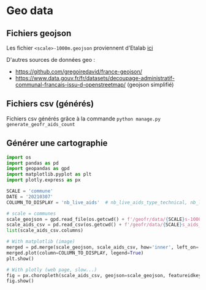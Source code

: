 # Geo data

## Fichiers geojson

Les fichier `<scale>-1000m.geojson` proviennent d'Etalab [ici](http://etalab-datasets.geo.data.gouv.fr/contours-administratifs/latest/geojson/)

D'autres sources de données geo :
- https://github.com/gregoiredavid/france-geojson/
- https://www.data.gouv.fr/fr/datasets/decoupage-administratif-communal-francais-issu-d-openstreetmap/ (geojson simplifié)

## Fichiers csv (générés)

Fichiers csv générés grâce à la commande `python manage.py generate_geofr_aids_count`

## Générer une cartographie

```python
import os
import pandas as pd
import geopandas as gpd
import matplotlib.pyplot as plt
import plotly.express as px

SCALE = 'commune'
DATE = '20210307'
COLUMN_TO_DISPLAY = 'nb_live_aids'  # nb_live_aids_type_technical, nb_live_aids_category_transition

# scale = communes
scale_geojson = gpd.read_file(os.getcwd() + f'/geofr/data/{SCALE}s-1000m.json')
scale_aids_csv = pd.read_csv(os.getcwd() + f'/geofr/data/{SCALE}s_aids_count_{DATE}.csv', dtype={'code': 'str'})
list(scale_aids_csv.columns)

# With matplotlib (image)
merged = pd.merge(scale_geojson, scale_aids_csv, how='inner', left_on='code', right_on='code')
merged.plot(column=COLUMN_TO_DISPLAY, legend=True)
plt.show()

# With plotly (web page, slow...)
fig = px.choropleth(scale_aids_csv, geojson=scale_geojson, featureidkey='properties.code', locations='code', color=COLUMN_TO_DISPLAY)
fig.show()
```
